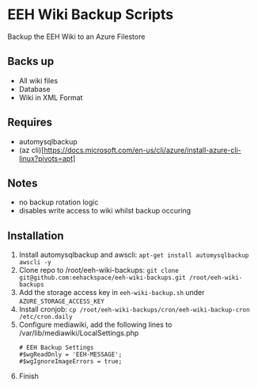 # EEH Wiki Backup Scripts

Backup the EEH Wiki to an Azure Filestore

## Backs up
- All wiki files
- Database
- Wiki in XML Format

## Requires
- automysqlbackup
- (az cli)[https://docs.microsoft.com/en-us/cli/azure/install-azure-cli-linux?pivots=apt]

## Notes
- no backup rotation logic
- disables write access to wiki whilst backup occuring

## Installation
1. Install automysqlbackup and awscli: `apt-get install automysqlbackup awscli -y`
1. Clone repo to /root/eeh-wiki-backups: `git clone git@github.com:eehackspace/eeh-wiki-backups.git /root/eeh-wiki-backups`
1. Add the storage access key in `eeh-wiki-backup.sh` under `AZURE_STORAGE_ACCESS_KEY`
1. Install cronjob: `cp /root/eeh-wiki-backups/cron/eeh-wiki-backup-cron /etc/cron.daily`
1. Configure mediawiki, add the following lines to /var/lib/mediawiki/LocalSettings.php
    ```
    # EEH Backup Settings
    #$wgReadOnly = 'EEH-MESSAGE';
    #$wgIgnoreImageErrors = true;
    ```
1. Finish
